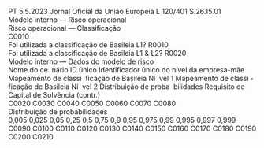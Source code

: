 PT  5.5.2023 Jornal Oficial da União Europeia L 120/401
 S.26.15.01  
Modelo interno — Risco operacional  
Risco operacional — Classificação  
C0010  
Foi utilizada a classificação de Basileia 
L1?  R0010  
Foi utilizada a classificação de Basileia 
L1 & L2?  R0020  
Modelo interno — Dados do modelo de risco  
Nome do ce ­
nário  ID único  Identificador único do 
nível da empresa-mãe  Mapeamento de classi ­
ficação de Basileia Ní ­
vel 1  Mapeamento de classi ­
ficação de Basileia Ní ­
vel 2  Distribuição de proba ­
bilidades  Requisito de Capital de 
Solvência  (contr.)  
C0020  C0030  C0040  C0050  C0060  C0070  C0080  
Distribuição de probabilidades  
0,005  0,025  0,05  0,25  0,5  0,75  0,9  0,95  0,975  0,99  0,995  0,997  0,999  
C0090  C0100  C0110  C0120  C0130  C0140  C0150  C0160  C0170  C0180  C0190  C0200  C0210